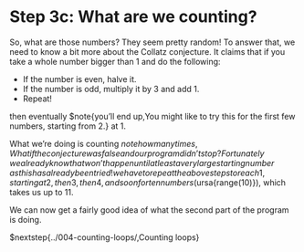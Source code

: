 # Step 3c: What are we counting?

So, what are those numbers? They seem pretty random! To answer that, we need to know a bit more about the Collatz conjecture. It claims that if you take a whole number bigger than 1 and do the following:

* If the number is even, halve it.
* If the number is odd, multiply it by 3 and add 1.
* Repeat!

then eventually $note{you’ll end up,You might like to try this for the first few numbers\, starting from 2.} at 1.

What we’re doing is counting $note{how many times,What if the conjecture was false and our program didn’t stop? Fortunately\, we already know that won’t happen until at least a very large starting number\, as this has already been tried!} we have to repeat the above steps to reach 1, starting at 2, then 3, then 4, and so on for ten numbers ($ursa{range(10)}), which takes us up to 11.

We can now get a fairly good idea of what the second part of the program is doing.

$nextstep{../004-counting-loops/,Counting loops}
